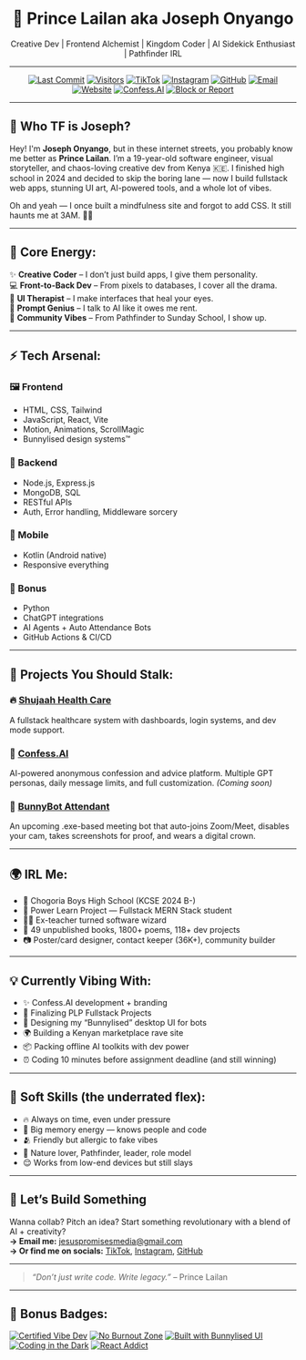 <h1 align="center">👑 Prince Lailan aka Joseph Onyango</h1>
<p align="center">Creative Dev | Frontend Alchemist | Kingdom Coder | AI Sidekick Enthusiast | Pathfinder IRL</p>

---

<div align="center">

[![Last Commit](https://img.shields.io/github/last-commit/princelailan/shujaah-health-care-by-prince-lailan?style=flat-square&color=ff69b4)](https://github.com/princelailan/shujaah-health-care-by-prince-lailan)
[![Visitors](https://komarev.com/ghpvc/?username=princelailan&style=flat-square&color=blue)](https://github.com/princelailan)
[![TikTok](https://img.shields.io/badge/TikTok-%40princelailan-black?style=flat-square&logo=tiktok)](https://www.tiktok.com/@princelailan)
[![Instagram](https://img.shields.io/badge/Instagram-@prince__lailan-ff69b4?style=flat-square&logo=instagram)](https://www.instagram.com/prince_lailan)
[![GitHub](https://img.shields.io/badge/GitHub-%40princelailan-333?style=flat-square&logo=github)](https://github.com/princelailan)
[![Email](https://img.shields.io/badge/Email-jesuspromisesmedia%40gmail.com-blue?style=flat-square&logo=gmail)](mailto:jesuspromisesmedia@gmail.com)
[![Website](https://img.shields.io/badge/Website-Jesus_Promises_Media-yellow?style=flat-square&logo=google-chrome)](https://yourwebsite.com) <!-- REPLACE THIS with your actual site -->
[![Confess.AI](https://img.shields.io/badge/Project-Confess.AI-purple?style=flat-square&logo=openai)](https://github.com/princelailan/confess-ai) <!-- Placeholder until repo is live -->
[![Block or Report](https://img.shields.io/badge/Block_or_Report-gray?style=flat-square&logo=github)](https://github.com/princelailan/shujaah-health-care-by-prince-lailan/issues)

</div>

---

## 🧠 Who TF is Joseph?

Hey! I'm **Joseph Onyango**, but in these internet streets, you probably know me better as **Prince Lailan**. I’m a 19-year-old software engineer, visual storyteller, and chaos-loving creative dev from Kenya 🇰🇪. I finished high school in 2024 and decided to skip the boring lane — now I build fullstack web apps, stunning UI art, AI-powered tools, and a whole lot of vibes.

Oh and yeah — I once built a mindfulness site and forgot to add CSS. It still haunts me at 3AM. 🐇👻

---

## 👑 Core Energy:

✨ **Creative Coder** – I don’t just build apps, I give them personality.  
💻 **Front-to-Back Dev** – From pixels to databases, I cover all the drama.  
🎨 **UI Therapist** – I make interfaces that heal your eyes.  
🧠 **Prompt Genius** – I talk to AI like it owes me rent.  
💬 **Community Vibes** – From Pathfinder to Sunday School, I show up.  

---

## ⚡ Tech Arsenal:

### 🖼️ Frontend
- HTML, CSS, Tailwind
- JavaScript, React, Vite
- Motion, Animations, ScrollMagic
- Bunnylised design systems™

### 🧪 Backend
- Node.js, Express.js
- MongoDB, SQL
- RESTful APIs
- Auth, Error handling, Middleware sorcery

### 📱 Mobile
- Kotlin (Android native)
- Responsive everything

### 🤖 Bonus
- Python
- ChatGPT integrations
- AI Agents + Auto Attendance Bots
- GitHub Actions & CI/CD

---

## 🧰 Projects You Should Stalk:

### 🔥 [Shujaah Health Care](https://github.com/princelailan/shujaah-health-care-by-prince-lailan)
A fullstack healthcare system with dashboards, login systems, and dev mode support.

### 🌈 [Confess.AI](https://github.com/princelailan/confess-ai)
AI-powered anonymous confession and advice platform. Multiple GPT personas, daily message limits, and full customization. *(Coming soon)*

### 👑 [BunnyBot Attendant](#)
An upcoming .exe-based meeting bot that auto-joins Zoom/Meet, disables your cam, takes screenshots for proof, and wears a digital crown.

---

## 🌍 IRL Me:

- 🏫 Chogoria Boys High School (KCSE 2024 B-)
- 🧠 Power Learn Project — Fullstack MERN Stack student
- 🧙‍♂️ Ex-teacher turned software wizard
- 📖 49 unpublished books, 1800+ poems, 118+ dev projects
- 📷 Poster/card designer, contact keeper (36K+), community builder

---

## 💡 Currently Vibing With:

- ✨ Confess.AI development + branding  
- 🔧 Finalizing PLP Fullstack Projects  
- 🐇 Designing my “Bunnylised” desktop UI for bots  
- 🌍 Building a Kenyan marketplace rave site  
- 📦 Packing offline AI toolkits with dev power  
- ⏰ Coding 10 minutes before assignment deadline (and still winning)

---

## 🧃 Soft Skills (the underrated flex):

- 🔥 Always on time, even under pressure  
- 🧠 Big memory energy — knows people and code  
- 🫂 Friendly but allergic to fake vibes  
- 🌱 Nature lover, Pathfinder, leader, role model  
- 😌 Works from low-end devices but still slays  

---

## 🎯 Let’s Build Something

Wanna collab? Pitch an idea? Start something revolutionary with a blend of AI + creativity?  
**→ Email me:** [jesuspromisesmedia@gmail.com](mailto:jesuspromisesmedia@gmail.com)  
**→ Or find me on socials:** [TikTok](https://tiktok.com/@princelailan), [Instagram](https://instagram.com/prince_lailan), [GitHub](https://github.com/princelailan)

---

> *“Don’t just write code. Write legacy.”* – Prince Lailan

---

## 🧩 Bonus Badges:

[![Certified Vibe Dev](https://img.shields.io/badge/Vibe-Certified-ff69b4?style=flat-square&logo=funimation)](https://github.com/princelailan)
[![No Burnout Zone](https://img.shields.io/badge/Mental_Health-✓-brightgreen?style=flat-square)](https://github.com/princelailan)
[![Built with Bunnylised UI](https://img.shields.io/badge/UI-Bunnylised-ffb6c1?style=flat-square)](https://github.com/princelailan)
[![Coding in the Dark](https://img.shields.io/badge/Secret_Skills-Coding_in_the_Dark-black?style=flat-square)](https://github.com/princelailan)
[![React Addict](https://img.shields.io/badge/React.js-Overdosed-61DAFB?style=flat-square&logo=react)](https://github.com/princelailan)
